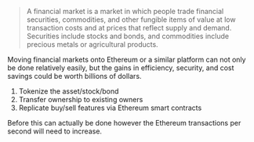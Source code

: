 > A financial market is a market in which people trade financial securities, commodities, and other fungible items of value at low transaction costs and at prices that reflect supply and demand. Securities include stocks and bonds, and commodities include precious metals or agricultural products.

Moving financial markets onto Ethereum or a similar platform can not only be done relatively easily, but the gains in efficiency, security, and cost savings could be worth billions of dollars.

1. Tokenize the asset/stock/bond
2. Transfer ownership to existing owners
3. Replicate buy/sell features via Ethereum smart contracts

Before this can actually be done however the Ethereum transactions per second will need to increase.
